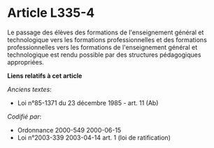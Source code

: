 # Article L335-4

Le passage des élèves des formations de l'enseignement général et technologique vers les formations professionnelles et des
formations professionnelles vers les formations de l'enseignement général et technologique est rendu possible par des
structures pédagogiques appropriées.

**Liens relatifs à cet article**

_Anciens textes_:

  - Loi n°85-1371 du 23 décembre 1985 - art. 11 (Ab)

_Codifié par_:

  - Ordonnance 2000-549 2000-06-15
  - Loi n°2003-339 2003-04-14 art. 1 (loi de ratification)
